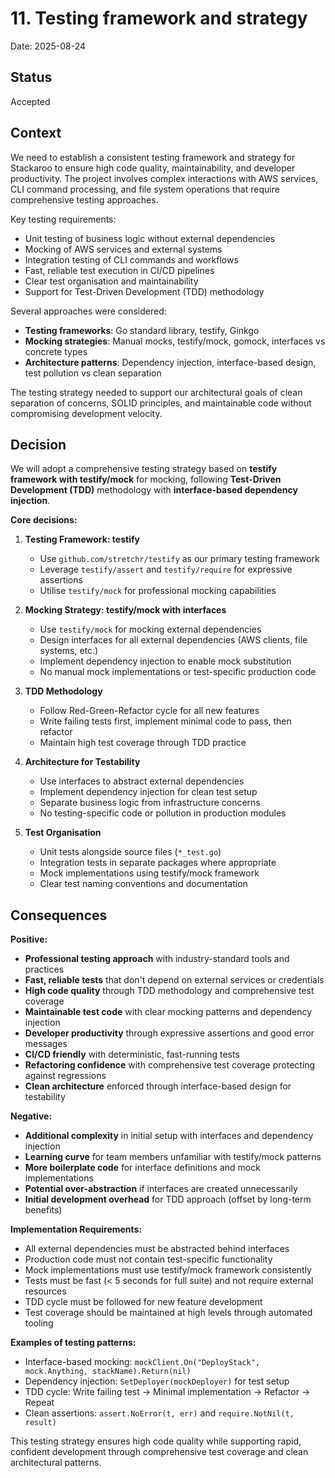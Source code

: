 # 11. Testing framework and strategy

Date: 2025-08-24

## Status

Accepted

## Context

We need to establish a consistent testing framework and strategy for Stackaroo to ensure high code quality, maintainability, and developer productivity. The project involves complex interactions with AWS services, CLI command processing, and file system operations that require comprehensive testing approaches.

Key testing requirements:
- Unit testing of business logic without external dependencies
- Mocking of AWS services and external systems
- Integration testing of CLI commands and workflows
- Fast, reliable test execution in CI/CD pipelines
- Clear test organisation and maintainability
- Support for Test-Driven Development (TDD) methodology

Several approaches were considered:
- **Testing frameworks**: Go standard library, testify, Ginkgo
- **Mocking strategies**: Manual mocks, testify/mock, gomock, interfaces vs concrete types
- **Architecture patterns**: Dependency injection, interface-based design, test pollution vs clean separation

The testing strategy needed to support our architectural goals of clean separation of concerns, SOLID principles, and maintainable code without compromising development velocity.

## Decision

We will adopt a comprehensive testing strategy based on **testify framework with testify/mock** for mocking, following **Test-Driven Development (TDD)** methodology with **interface-based dependency injection**.

**Core decisions:**

1. **Testing Framework: testify**
   - Use `github.com/stretchr/testify` as our primary testing framework
   - Leverage `testify/assert` and `testify/require` for expressive assertions
   - Utilise `testify/mock` for professional mocking capabilities

2. **Mocking Strategy: testify/mock with interfaces**
   - Use `testify/mock` for mocking external dependencies
   - Design interfaces for all external dependencies (AWS clients, file systems, etc.)
   - Implement dependency injection to enable mock substitution
   - No manual mock implementations or test-specific production code

3. **TDD Methodology**
   - Follow Red-Green-Refactor cycle for all new features
   - Write failing tests first, implement minimal code to pass, then refactor
   - Maintain high test coverage through TDD practice

4. **Architecture for Testability**
   - Use interfaces to abstract external dependencies
   - Implement dependency injection for clean test setup
   - Separate business logic from infrastructure concerns
   - No testing-specific code or pollution in production modules

5. **Test Organisation**
   - Unit tests alongside source files (`*_test.go`)
   - Integration tests in separate packages where appropriate
   - Mock implementations using testify/mock framework
   - Clear test naming conventions and documentation

## Consequences

**Positive:**
- **Professional testing approach** with industry-standard tools and practices
- **Fast, reliable tests** that don't depend on external services or credentials
- **High code quality** through TDD methodology and comprehensive test coverage
- **Maintainable test code** with clear mocking patterns and dependency injection
- **Developer productivity** through expressive assertions and good error messages
- **CI/CD friendly** with deterministic, fast-running tests
- **Refactoring confidence** with comprehensive test coverage protecting against regressions
- **Clean architecture** enforced through interface-based design for testability

**Negative:**
- **Additional complexity** in initial setup with interfaces and dependency injection
- **Learning curve** for team members unfamiliar with testify/mock patterns
- **More boilerplate code** for interface definitions and mock implementations
- **Potential over-abstraction** if interfaces are created unnecessarily
- **Initial development overhead** for TDD approach (offset by long-term benefits)

**Implementation Requirements:**
- All external dependencies must be abstracted behind interfaces
- Production code must not contain test-specific functionality
- Mock implementations must use testify/mock framework consistently
- Tests must be fast (< 5 seconds for full suite) and not require external resources
- TDD cycle must be followed for new feature development
- Test coverage should be maintained at high levels through automated tooling

**Examples of testing patterns:**
- Interface-based mocking: `mockClient.On("DeployStack", mock.Anything, stackName).Return(nil)`
- Dependency injection: `SetDeployer(mockDeployer)` for test setup
- TDD cycle: Write failing test → Minimal implementation → Refactor → Repeat
- Clean assertions: `assert.NoError(t, err)` and `require.NotNil(t, result)`

This testing strategy ensures high code quality while supporting rapid, confident development through comprehensive test coverage and clean architectural patterns.